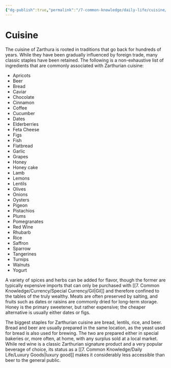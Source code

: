 ```yaml
---
{"dg-publish":true,"permalink":"/7-common-knowledge/daily-life/cuisine/","noteIcon":""}
---
```


# Cuisine

The cuisine of Zarthura is rooted in traditions that go back for hundreds of years. While they have been gradually influenced by foreign trade, many classic staples have been retained. The following is a non-exhaustive list of ingredients that are commonly associated with Zarthurian cuisine:

- Apricots
- Beer
- Bread
- Caviar
- Chocolate
- Cinnamon
- Coffee 
- Cucumber
- Dates 
- Elderberries
- Feta Cheese
- Figs 
- Fish
- Flatbread 
- Garlic
- Grapes 
- Honey 
- Honey cake 
- Lamb
- Lemons
- Lentils 
- Olives 
- Onions
- Oysters
- Pigeon
- Pistachios 
- Plums
- Pomegranates 
- Red Wine
- Rhubarb
- Rice
- Saffron 
- Sparrow
- Tangerines
- Turnips
- Walnuts
- Yogurt

A variety of spices and herbs can be added for flavor, though the former are typically expensive imports that can only be purchased with [[7. Common Knowledge/Currency/Special Currency/Gil\|Gil]] and therefore confined to the tables of the truly wealthy. Meats are often preserved by salting, and fruits such as dates or raisins are commonly dried for long-term storage. Honey is the primary sweetener, but rather expensive; the cheaper alternative is usually either dates or figs. 

The biggest staples for Zarthurian cuisine are bread, lentils, rice, and beer. Bread and beer are usually prepared in the same location, as the yeast used for bread is also used for brewing. The two are prepared either in special bakeries or, more often, at home, with any surplus sold at a local market. While red wine is a classic Zarthurian signature product and a very popular beverage of choice, its status as a [[7. Common Knowledge/Daily Life/Luxury Goods\|luxury good]] makes it considerably less accessible than beer to the general public.  